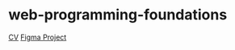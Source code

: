 # web-programming-foundations
[CV](https://simonovgleb.github.io/web-programming-foundations/cv)
[Figma Project](https://www.figma.com/design/k7GWYFeqRvBX5VPZ34IoWk/Zendesk-(Copy))